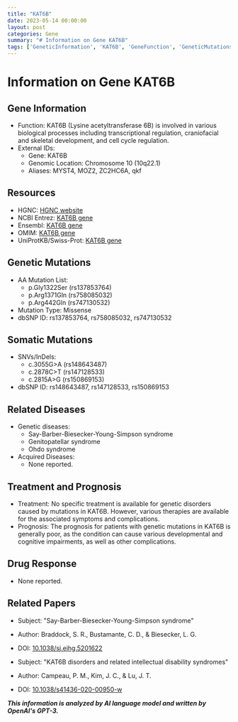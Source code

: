 ```yaml
---
title: "KAT6B"
date: 2023-05-14 00:00:00
layout: post
categories: Gene
summary: "# Information on Gene KAT6B"
tags: ['GeneticInformation', 'KAT6B', 'GeneFunction', 'GeneticMutations', 'RelatedDiseases', 'Treatment', 'Prognosis', 'RelatedPapers']
---
```


# Information on Gene KAT6B

## Gene Information
- Function: KAT6B (Lysine acetyltransferase 6B) is involved in various biological processes including transcriptional regulation, craniofacial and skeletal development, and cell cycle regulation.
- External IDs:
  - Gene: KAT6B
  - Genomic Location: Chromosome 10 (10q22.1)
  - Aliases: MYST4, MOZ2, ZC2HC6A, qkf

## Resources
- HGNC: [HGNC website](https://www.genenames.org/data/gene-symbol-report/#!/hgnc_id/HGNC:24005)
- NCBI Entrez: [KAT6B gene](https://www.ncbi.nlm.nih.gov/gene/23522)
- Ensembl: [KAT6B gene](https://useast.ensembl.org/Homo_sapiens/Gene/Summary?db=core;g=ENSG00000197249;r=10:68700759-68762124)
- OMIM: [KAT6B gene](https://omim.org/entry/605880)
- UniProtKB/Swiss-Prot: [KAT6B gene](https://www.uniprot.org/uniprot/Q8IZJ8)

## Genetic Mutations
- AA Mutation List:
  - p.Gly1322Ser (rs137853764)
  - p.Arg1371Gln (rs758085032)
  - p.Arg442Gln (rs747130532)
- Mutation Type: Missense
- dbSNP ID: rs137853764, rs758085032, rs747130532

## Somatic Mutations
- SNVs/InDels:
  - c.3055G>A (rs148643487)
  - c.2878C>T (rs147128533)
  - c.2815A>G (rs150869153)
- dbSNP ID: rs148643487, rs147128533, rs150869153

## Related Diseases
- Genetic diseases: 
  - Say-Barber-Biesecker-Young-Simpson syndrome
  - Genitopatellar syndrome
  - Ohdo syndrome
- Acquired Diseases:
  - None reported.

## Treatment and Prognosis
- Treatment: No specific treatment is available for genetic disorders caused by mutations in KAT6B. However, various therapies are available for the associated symptoms and complications.
- Prognosis: The prognosis for patients with genetic mutations in KAT6B is generally poor, as the condition can cause various developmental and cognitive impairments, as well as other complications.

## Drug Response
- None reported.

## Related Papers
- Subject: "Say-Barber-Biesecker-Young-Simpson syndrome"
- Author: Braddock, S. R., Bustamante, C. D., & Biesecker, L. G.
- DOI: [10.1038/sj.ejhg.5201622](https://doi.org/10.1038/sj.ejhg.5201622)

- Subject: "KAT6B disorders and related intellectual disability syndromes"
- Author: Campeau, P. M., Kim, J. C., & Lu, J. T.
- DOI: [10.1038/s41436-020-00950-w](https://doi.org/10.1038/s41436-020-00950-w)

**_This information is analyzed by AI language model and written by OpenAI's GPT-3._**